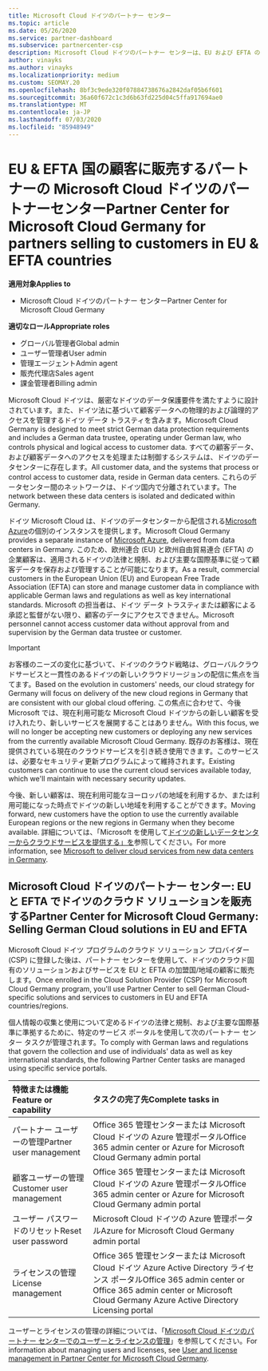```yaml
---
title: Microsoft Cloud ドイツのパートナー センター
ms.topic: article
ms.date: 05/26/2020
ms.service: partner-dashboard
ms.subservice: partnercenter-csp
description: Microsoft Cloud ドイツのパートナー センターは、EU および EFTA の加盟国の顧客に Microsoft クラウド ソリューションを販売する Microsoft パートナー向けのビジネス ポータルです。
author: vinayks
ms.author: vinayks
ms.localizationpriority: medium
ms.custom: SEOMAY.20
ms.openlocfilehash: 8bf3c9ede320f07884738676a2842daf05b6f601
ms.sourcegitcommit: 36a60f672c1c3d6b63fd225d04c5ffa917694ae0
ms.translationtype: MT
ms.contentlocale: ja-JP
ms.lasthandoff: 07/03/2020
ms.locfileid: "85948949"
---
```

# <a name="partner-center-for-microsoft-cloud-germany-for-partners-selling-to-customers-in-eu--efta-countries"></a><span data-ttu-id="6252c-103">EU & EFTA 国の顧客に販売するパートナーの Microsoft Cloud ドイツのパートナーセンター</span><span class="sxs-lookup"><span data-stu-id="6252c-103">Partner Center for Microsoft Cloud Germany for partners selling to customers in EU & EFTA countries</span></span>

<span data-ttu-id="6252c-104">**適用対象**</span><span class="sxs-lookup"><span data-stu-id="6252c-104">**Applies to**</span></span>

-  <span data-ttu-id="6252c-105">Microsoft Cloud ドイツのパートナー センター</span><span class="sxs-lookup"><span data-stu-id="6252c-105">Partner Center for Microsoft Cloud Germany</span></span>

<span data-ttu-id="6252c-106">**適切なロール**</span><span class="sxs-lookup"><span data-stu-id="6252c-106">**Appropriate roles**</span></span>

- <span data-ttu-id="6252c-107">グローバル管理者</span><span class="sxs-lookup"><span data-stu-id="6252c-107">Global admin</span></span>
- <span data-ttu-id="6252c-108">ユーザー管理者</span><span class="sxs-lookup"><span data-stu-id="6252c-108">User admin</span></span>
- <span data-ttu-id="6252c-109">管理エージェント</span><span class="sxs-lookup"><span data-stu-id="6252c-109">Admin agent</span></span>
- <span data-ttu-id="6252c-110">販売代理店</span><span class="sxs-lookup"><span data-stu-id="6252c-110">Sales agent</span></span>
- <span data-ttu-id="6252c-111">課金管理者</span><span class="sxs-lookup"><span data-stu-id="6252c-111">Billing admin</span></span>

<span data-ttu-id="6252c-112">Microsoft Cloud ドイツは、厳密なドイツのデータ保護要件を満たすように設計されています。また、ドイツ法に基づいて顧客データへの物理的および論理的アクセスを管理するドイツ データ トラスティを含みます。</span><span class="sxs-lookup"><span data-stu-id="6252c-112">Microsoft Cloud Germany is designed to meet strict German data protection requirements and includes a German data trustee, operating under German law, who controls physical and logical access to customer data.</span></span> <span data-ttu-id="6252c-113">すべての顧客データ、および顧客データへのアクセスを処理または制御するシステムは、ドイツのデータセンターに存在します。</span><span class="sxs-lookup"><span data-stu-id="6252c-113">All customer data, and the systems that process or control access to customer data, reside in German data centers.</span></span> <span data-ttu-id="6252c-114">これらのデータセンター間のネットワークは、ドイツ国内で分離されています。</span><span class="sxs-lookup"><span data-stu-id="6252c-114">The network between these data centers is isolated and dedicated within Germany.</span></span>

<span data-ttu-id="6252c-115">ドイツ Microsoft Cloud は、ドイツのデータセンターから配信される[Microsoft Azure](https://go.microsoft.com/fwlink/?linkid=847992)の個別のインスタンスを提供します。</span><span class="sxs-lookup"><span data-stu-id="6252c-115">Microsoft Cloud Germany provides a separate instance of [Microsoft Azure](https://go.microsoft.com/fwlink/?linkid=847992), delivered from data centers in Germany.</span></span> <span data-ttu-id="6252c-116">このため、欧州連合 (EU) と欧州自由貿易連合 (EFTA) の企業顧客は、適用されるドイツの法律と規制、および主要な国際基準に従って顧客データを保存および管理することが可能になります。</span><span class="sxs-lookup"><span data-stu-id="6252c-116">As a result, commercial customers in the European Union (EU) and European Free Trade Association (EFTA) can store and manage customer data in compliance with applicable German laws and regulations as well as key international standards.</span></span> <span data-ttu-id="6252c-117">Microsoft の担当者は、ドイツ データ トラスティまたは顧客による承認と監督がない限り、顧客のデータにアクセスできません。</span><span class="sxs-lookup"><span data-stu-id="6252c-117">Microsoft personnel cannot access customer data without approval from and supervision by the German data trustee or customer.</span></span>

> [!IMPORTANT]
> <span data-ttu-id="6252c-118">お客様のニーズの変化に基づいて、ドイツのクラウド戦略は、グローバルクラウドサービスと一貫性のあるドイツの新しいクラウドリージョンの配信に焦点を当てます。</span><span class="sxs-lookup"><span data-stu-id="6252c-118">Based on the evolution in customers' needs, our cloud strategy for Germany will focus on delivery of the new cloud regions in Germany that are consistent with our global cloud offering.</span></span> <span data-ttu-id="6252c-119">この焦点に合わせて、今後 Microsoft では、現在利用可能な Microsoft Cloud ドイツからの新しい顧客を受け入れたり、新しいサービスを展開することはありません。</span><span class="sxs-lookup"><span data-stu-id="6252c-119">With this focus, we will no longer be accepting new customers or deploying any new services from the currently available Microsoft Cloud Germany.</span></span> <span data-ttu-id="6252c-120">既存のお客様は、現在提供されている現在のクラウドサービスを引き続き使用できます。このサービスは、必要なセキュリティ更新プログラムによって維持されます。</span><span class="sxs-lookup"><span data-stu-id="6252c-120">Existing customers can continue to use the current cloud services available today, which we'll maintain with necessary security updates.</span></span>
>
> <span data-ttu-id="6252c-121">今後、新しい顧客は、現在利用可能なヨーロッパの地域を利用するか、または利用可能になった時点でドイツの新しい地域を利用することができます。</span><span class="sxs-lookup"><span data-stu-id="6252c-121">Moving forward, new customers have the option to use the currently available European regions or the new regions in Germany when they become available.</span></span> <span data-ttu-id="6252c-122">詳細については、「Microsoft を使用して[ドイツの新しいデータセンターからクラウドサービスを提供する」を](https://news.microsoft.com/europe/2018/08/31/microsoft-to-deliver-cloud-services-from-new-datacentres-in-germany-in-2019-to-meet-evolving-customer-needs/)参照してください。</span><span class="sxs-lookup"><span data-stu-id="6252c-122">For more information, see [Microsoft to deliver cloud services from new data centers in Germany](https://news.microsoft.com/europe/2018/08/31/microsoft-to-deliver-cloud-services-from-new-datacentres-in-germany-in-2019-to-meet-evolving-customer-needs/).</span></span> 

## <a name="partner-center-for-microsoft-cloud-germany-selling-german-cloud-solutions-in-eu-and-efta"></a><span data-ttu-id="6252c-123">Microsoft Cloud ドイツのパートナー センター: EU と EFTA でドイツのクラウド ソリューションを販売する</span><span class="sxs-lookup"><span data-stu-id="6252c-123">Partner Center for Microsoft Cloud Germany: Selling German Cloud solutions in EU and EFTA</span></span>

<span data-ttu-id="6252c-124">Microsoft Cloud ドイツ プログラムのクラウド ソリューション プロバイダー (CSP) に登録した後は、パートナー センターを使用して、ドイツのクラウド固有のソリューションおよびサービスを EU と EFTA の加盟国/地域の顧客に販売します。</span><span class="sxs-lookup"><span data-stu-id="6252c-124">Once enrolled in the Cloud Solution Provider (CSP) for Microsoft Cloud Germany program, you'll use Partner Center to sell German Cloud-specific solutions and services to customers in EU and EFTA countries/regions.</span></span>

<span data-ttu-id="6252c-125">個人情報の収集と使用について定めるドイツの法律と規制、および主要な国際基準に準拠するために、特定のサービス ポータルを使用して次のパートナー センター タスクが管理されます。</span><span class="sxs-lookup"><span data-stu-id="6252c-125">To comply with German laws and regulations that govern the collection and use of individuals' data as well as key international standards, the following Partner Center tasks are managed using specific service portals.</span></span>

<span data-ttu-id="6252c-126">特徴または機能</span><span class="sxs-lookup"><span data-stu-id="6252c-126">Feature or capability</span></span> | <span data-ttu-id="6252c-127">タスクの完了先</span><span class="sxs-lookup"><span data-stu-id="6252c-127">Complete tasks in</span></span>
:--- | :---
<span data-ttu-id="6252c-128">パートナー ユーザーの管理</span><span class="sxs-lookup"><span data-stu-id="6252c-128">Partner user management</span></span> | <span data-ttu-id="6252c-129">Office 365 管理センターまたは Microsoft Cloud ドイツの Azure 管理ポータル</span><span class="sxs-lookup"><span data-stu-id="6252c-129">Office 365 admin center or Azure for Microsoft Cloud Germany admin portal</span></span>
<span data-ttu-id="6252c-130">顧客ユーザーの管理</span><span class="sxs-lookup"><span data-stu-id="6252c-130">Customer user management</span></span> | <span data-ttu-id="6252c-131">Office 365 管理センターまたは Microsoft Cloud ドイツの Azure 管理ポータル</span><span class="sxs-lookup"><span data-stu-id="6252c-131">Office 365 admin center or Azure for Microsoft Cloud Germany admin portal</span></span>
<span data-ttu-id="6252c-132">ユーザー パスワードのリセット</span><span class="sxs-lookup"><span data-stu-id="6252c-132">Reset user password</span></span> | <span data-ttu-id="6252c-133">Microsoft Cloud ドイツの Azure 管理ポータル</span><span class="sxs-lookup"><span data-stu-id="6252c-133">Azure for Microsoft Cloud Germany admin portal</span></span>
<span data-ttu-id="6252c-134">ライセンスの管理</span><span class="sxs-lookup"><span data-stu-id="6252c-134">License management</span></span> | <span data-ttu-id="6252c-135">Office 365 管理センターまたは Microsoft Cloud ドイツ Azure Active Directory ライセンス ポータル</span><span class="sxs-lookup"><span data-stu-id="6252c-135">Office 365 admin center or Office 365 admin center or Microsoft Cloud Germany Azure Active Directory Licensing portal</span></span>


<span data-ttu-id="6252c-136">ユーザーとライセンスの管理の詳細については、「[Microsoft Cloud ドイツのパートナー センターでのユーザーとライセンスの管理](user-management-in-partner-center-for-microsoft-cloud-germany.md)」を参照してください。</span><span class="sxs-lookup"><span data-stu-id="6252c-136">For information about managing users and licenses, see [User and license management in Partner Center for Microsoft Cloud Germany](user-management-in-partner-center-for-microsoft-cloud-germany.md).</span></span>


